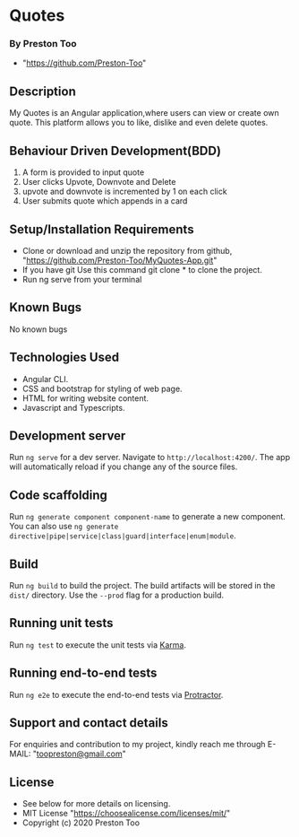 # Quotes
### By Preston Too
* "https://github.com/Preston-Too"
## Description
My Quotes is an Angular application,where users can view or create own quote. This platform allows you to like, dislike and even delete quotes.

## Behaviour Driven Development(BDD)
1. A form is provided to input quote
2. User clicks Upvote, Downvote and Delete
3. upvote and downvote is incremented by 1 on each click
4. User submits quote which appends in a card

## Setup/Installation Requirements
* Clone or download and unzip the repository from github, "https://github.com/Preston-Too/MyQuotes-App.git"
* If you have git Use this command git clone * to clone the project.
* Run ng serve from your terminal

## Known Bugs
No known bugs

## Technologies Used
* Angular CLI.
* CSS and bootstrap for styling of web page.
* HTML for writing website content.
* Javascript and Typescripts.

## Development server
Run `ng serve` for a dev server. Navigate to `http://localhost:4200/`. The app will automatically reload if you change any of the source files.

## Code scaffolding
Run `ng generate component component-name` to generate a new component. You can also use `ng generate directive|pipe|service|class|guard|interface|enum|module`.

## Build
Run `ng build` to build the project. The build artifacts will be stored in the `dist/` directory. Use the `--prod` flag for a production build.

## Running unit tests
Run `ng test` to execute the unit tests via [Karma](https://karma-runner.github.io).

## Running end-to-end tests
Run `ng e2e` to execute the end-to-end tests via [Protractor](http://www.protractortest.org/).

## Support and contact details
For enquiries and contribution to my project, kindly reach me through E-MAIL: "toopreston@gmail.com"
## License
* See below for more details on licensing.
* MIT License "https://choosealicense.com/licenses/mit/"
* Copyright (c) 2020 Preston Too